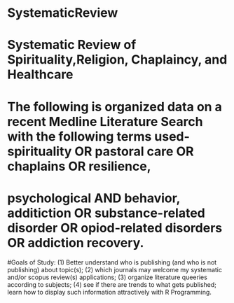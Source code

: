 # SystematicReview
# Systematic Review of Spirituality,Religion, Chaplaincy, and Healthcare
# The following is organized data on a recent Medline Literature Search with the following terms used- spirituality OR pastoral care OR chaplains OR resilience, 
# psychological AND behavior, additiction OR substance-related disorder OR opiod-related disorders OR addiction recovery. 
#Goals of Study:  (1) Better understand who is publishing (and who is not publishing) about topic(s); (2) which journals may welcome my systematic and/or scopus review(s) applications; (3) organize literature queeries according to subjects; (4) see if there are trends to what gets published; learn how to display such information attractively with R Programming.

